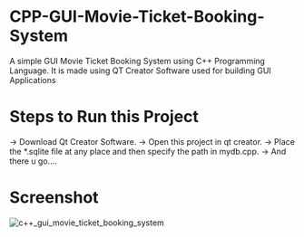 
# CPP-GUI-Movie-Ticket-Booking-System
A simple GUI Movie Ticket Booking System using C++ Programming Language.
It is made using QT Creator Software used for building GUI Applications

# Steps to Run this Project
-> Download Qt Creator Software.
-> Open this project in qt creator.
-> Place the *.sqlite file at any place and then specify the path in mydb.cpp.
-> And there u go....

# Screenshot
![c++_gui_movie_ticket_booking_system](https://user-images.githubusercontent.com/25413626/120489881-99294080-c3d5-11eb-9999-577ba11e1771.jpg)
